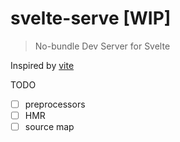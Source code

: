 # svelte-serve [WIP]

> No-bundle Dev Server for Svelte

Inspired by [vite](https://github.com/vuejs/vite)

TODO
- [ ] preprocessors
- [ ] HMR
- [ ] source map